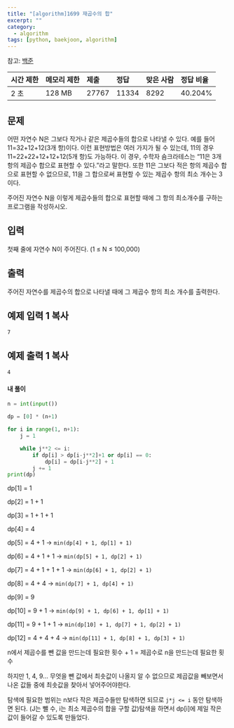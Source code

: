 ```yaml
---
title: "[algorithm]1699 재곱수의 합"
excerpt: ""
category:
  - algorithm
tags: [python, baekjoon, algorithm]
---
```


참고: [백준](https://www.acmicpc.net/problem/1699)

| 시간 제한 | 메모리 제한 | 제출  | 정답  | 맞은 사람 | 정답 비율 |
| :-------- | :---------- | :---- | :---- | :-------- | :-------- |
| 2 초      | 128 MB      | 27767 | 11334 | 8292      | 40.204%   |

## 문제

어떤 자연수 N은 그보다 작거나 같은 제곱수들의 합으로 나타낼 수 있다. 예를 들어 11=32+12+12(3개 항)이다. 이런 표현방법은 여러 가지가 될 수 있는데, 11의 경우 11=22+22+12+12+12(5개 항)도 가능하다. 이 경우, 수학자 숌크라테스는 “11은 3개 항의 제곱수 합으로 표현할 수 있다.”라고 말한다. 또한 11은 그보다 적은 항의 제곱수 합으로 표현할 수 없으므로, 11을 그 합으로써 표현할 수 있는 제곱수 항의 최소 개수는 3이다.

주어진 자연수 N을 이렇게 제곱수들의 합으로 표현할 때에 그 항의 최소개수를 구하는 프로그램을 작성하시오.

## 입력

첫째 줄에 자연수 N이 주어진다. (1 ≤ N ≤ 100,000)

## 출력

주어진 자연수를 제곱수의 합으로 나타낼 때에 그 제곱수 항의 최소 개수를 출력한다.

## 예제 입력 1 복사

```
7
```

## 예제 출력 1 복사

```
4
```



#### 내 풀이

```python
n = int(input())

dp = [0] * (n+1)

for i in range(1, n+1):
    j = 1

    while j**2 <= i:
        if dp[i] > dp[i-j**2]+1 or dp[i] == 0:
            dp[i] = dp[i-j**2] + 1
        j += 1
print(dp)
```

dp[1] = 1

dp[2] = 1 + 1

dp[3] = 1 + 1 + 1

dp[4] = 4

dp[5] = 4 + 1	-> `min(dp[4] + 1, dp[1] + 1)`

dp[6] = 4 + 1 + 1	-> `min(dp[5] + 1, dp[2] + 1)`

dp[7] = 4 + 1 + 1 + 1	-> `min(dp[6] + 1, dp[2] + 1)`

dp[8] = 4 + 4	-> `min(dp[7] + 1, dp[4] + 1)`

dp[9] = 9

dp[10] = 9 + 1	-> `min(dp[9] + 1, dp[6] + 1, dp[1] + 1)`

dp[11] = 9 + 1 + 1	-> `min(dp[10] + 1, dp[7] + 1, dp[2] + 1)`

dp[12] = 4 + 4 + 4	-> `min(dp[11] + 1, dp[8] + 1, dp[3] + 1)`



n에서 제곱수를 뺀 값을 만드는데 필요한 횟수 + 1 = 제곱수로 n을 만드는데 필요한 횟수

하지만 1, 4, 9... 무엇을 뺀 값에서 최솟값이 나올지 알 수 없으므로 제곱값을 빼보면서 나온 값들 중에 최솟값을 찾아서 넣어주어야한다.

탐색에 필요한 범위는 n보다 작은 제곱수들만 탐색하면 되므로 `j*j <= i` 동안 탐색하면 된다. (J는 뺄 수, i는 최소 제곱수의 합을 구할 값)탐색을 하면서 dp[i]에 제일 작은 값이 들어갈 수 있도록 만들었다.